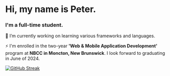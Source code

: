 <h1 align="left">Hi, my name is Peter.</h1>
<h3 align="left">I'm a full-time student.</h3>

🌱 I’m currently working on learning various frameworks and languages.

⚡ I'm enrolled in the two-year **'Web & Mobile Application Development'** program at **NBCC in Moncton, New Brunswick**. I look forward to graduating in June of 2024.

<p align="left">
</p>

[![GitHub Streak](https://streak-stats.demolab.com?user=pbwhynot&theme=submarine-flowers)](https://git.io/streak-stats)








